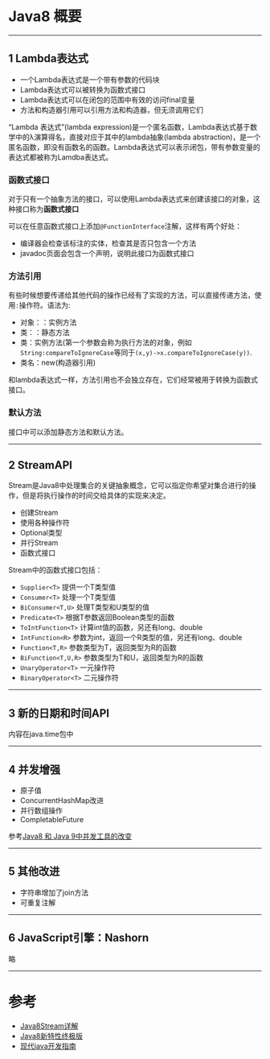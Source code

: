 # Java8 概要

---
## 1 Lambda表达式

- 一个Lambda表达式是一个带有参数的代码块
- Lambda表达式可以被转换为函数式接口
- Lambda表达式可以在闭包的范围中有效的访问final变量
- 方法和构造器引用可以引用方法和构造器，但无须调用它们

“Lambda 表达式”(lambda expression)是一个匿名函数，Lambda表达式基于数学中的λ演算得名，直接对应于其中的lambda抽象(lambda abstraction)，是一个匿名函数，即没有函数名的函数。Lambda表达式可以表示闭包，带有参数变量的表达式都被称为Lamdba表达式。

### 函数式接口

对于只有一个抽象方法的接口，可以使用Lambda表达式来创建该接口的对象，这种接口称为**函数式接口**

可以在任意函数式接口上添加`@FunctionInterface`注解，这样有两个好处：

- 编译器会检查该标注的实体，检查其是否只包含一个方法
- javadoc页面会包含一个声明，说明此接口为函数式接口

### 方法引用

有些时候想要传递给其他代码的操作已经有了实现的方法，可以直接传递方法，使用`:`操作符。语法为:

- 对象：：实例方法
- 类：：静态方法
- 类：实例方法(第一个参数会称为执行方法的对象，例如`String:compareToIgnoreCase`等同于`(x,y)->x.compareToIgnoreCase(y))`.
- 类名：new(构造器引用)

和lambda表达式一样，方法引用也不会独立存在，它们经常被用于转换为函数式接口。


### 默认方法

接口中可以添加静态方法和默认方法。

---
## 2 StreamAPI

Stream是Java8中处理集合的关键抽象概念，它可以指定你希望对集合进行的操作，但是将执行操作的时间交给具体的实现来决定。


- 创建Stream
- 使用各种操作符
- Optional类型
- 并行Stream
- 函数式接口

Stream中的函数式接口包括：

- `Supplier<T>` 提供一个T类型值
- `Consumer<T>` 处理一个T类型值
- `BiConsumer<T,U>` 处理T类型和U类型的值
- `Predicate<T>` 根据T参数返回Boolean类型的函数
- `ToIntFunction<T>` 计算int值的函数，另还有long、double
- `IntFunction<R>` 参数为int，返回一个R类型的值，另还有long、double
- `Function<T,R>` 参数类型为T，返回类型为R的函数
- `BiFunction<T,U,R>` 参数类型为T和U，返回类型为R的函数
- `UnaryOperator<T>` 一元操作符
- `BinaryOperator<T>` 二元操作符

---
## 3 新的日期和时间API

内容在java.time包中

---
## 4 并发增强

- 原子值
- ConcurrentHashMap改进
- 并行数组操作
- CompletableFuture

参考[Java8 和 Java 9中并发工具的改变](http://colobu.com/2018/03/12/Concurrency-Utilities-Enhancements-in-Java-8-Java-9/)

---
## 5  其他改进

- 字符串增加了join方法
- 可重复注解

---
## 6 JavaScript引擎：Nashorn

略

---
# 参考

- [Java8Stream详解](http://colobu.com/2016/03/02/Java-Stream/)
- [Java8新特性终极版](http://www.jianshu.com/p/5b800057f2d8)
- [现代java开发指南](http://www.jcodecraeer.com/a/anzhuokaifa/androidkaifa/2015/0428/2811.html)


